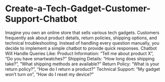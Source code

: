 # Create-a-Tech-Gadget-Customer-Support-Chatbot
Imagine you own an online store that sells various tech gadgets. Customers frequently ask about product details, return policies, shipping options, and technical troubleshooting. Instead of handling every question manually, you decide to implement a simple chatbot to provide quick responses.
Chatbot Will Handle Queries Like:
Product Information: “Tell me about product X”, “Do you have smartwatches?”
Shipping Details: “How long does shipping take?”, “What shipping methods are available?”
Return Policy: “What is your return policy?”, “How do I return a product?”
Technical Support: “My gadget won’t turn on”, “How do I reset my device?”
